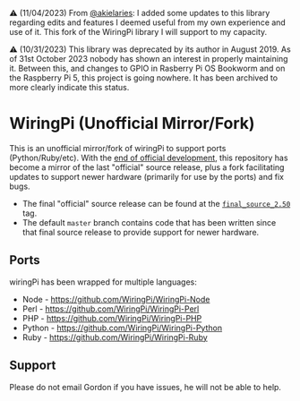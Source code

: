 :warning: (11/04/2023) From [@akielaries](https://github.com/akielaries): I added some updates to this library regarding edits and features I deemed
useful from my own experience and use of it. This fork of the WiringPi library I will support to my capacity.

:warning: (10/31/2023) This library was deprecated by its author in August 2019. As of 31st October 2023 nobody has shown an interest in properly maintaining it. Between this, and changes to GPIO in Rasberry Pi OS Bookworm and on the Raspberry Pi 5, this project is going nowhere. It has been archived to more clearly indicate this status.

WiringPi (Unofficial Mirror/Fork)
=================================

This is an unofficial mirror/fork of wiringPi to support ports (Python/Ruby/etc).  With the
[end of official development](https://web.archive.org/web/20220405225008/http://wiringpi.com/wiringpi-deprecated/), this repository
has become a mirror of the last "official" source release, plus a fork facilitating updates
to support newer hardware (primarily for use by the ports) and fix bugs.

  * The final "official" source release can be found at the
    [`final_source_2.50`](https://github.com/WiringPi/WiringPi/tree/final_official_2.50) tag.
  * The default `master` branch contains code that has been written since that final source
    release to provide support for newer hardware.

Ports
-----

wiringPi has been wrapped for multiple languages:

* Node - https://github.com/WiringPi/WiringPi-Node
* Perl - https://github.com/WiringPi/WiringPi-Perl
* PHP - https://github.com/WiringPi/WiringPi-PHP
* Python - https://github.com/WiringPi/WiringPi-Python
* Ruby - https://github.com/WiringPi/WiringPi-Ruby

Support
-------

Please do not email Gordon if you have issues, he will not be able to help.
